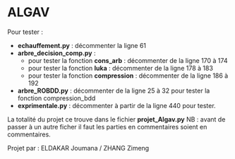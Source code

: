 # ALGAV

Pour tester :


- **echauffement.py** : décommenter la ligne 61
-  **arbre_decision_comp.py** : 
    - pour tester la fonction **cons_arb** : décommenter de la ligne 170 à 174
    - pour tester la fonction **luka** : décommenter de la ligne 178 à 183
    - pour tester la fonction **compression** : décommenter de la ligne 186 à 192
-  **arbre_ROBDD.py** : décommenter de la ligne 25 à 32 pour tester la fonction compression_bdd
-  **exprimentale.py** : décommenter à partir de la ligne 440 pour tester.

La totalité du projet ce trouve dans le fichier **projet_Algav.py**
NB : avant de passer à un autre ficher il faut les parties en commentaires soient en commentaires. 

Projet par : 
ELDAKAR Joumana /
ZHANG Zimeng 
